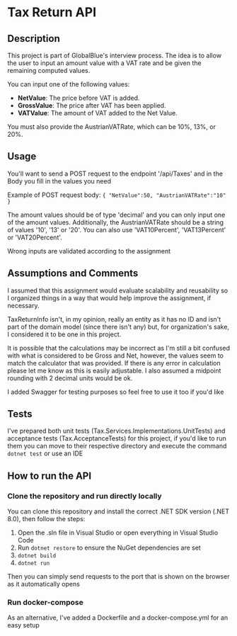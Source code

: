 # Tax Return API

## Description
This project is part of GlobalBlue's interview process. The idea is to allow the user to input an amount value with a VAT rate and be given the remaining computed values.

You can input one of the following values:
- **NetValue**: The price before VAT is added.
- **GrossValue**: The price after VAT has been applied.
- **VATValue**: The amount of VAT added to the Net Value.

You must also provide the AustrianVATRate, which can be 10%, 13%, or 20%.

## Usage

You'll want to send a POST request to the endpoint '/api/Taxes' and in the Body you fill in the values you need

Example of POST request body:
`{
    "NetValue":50,
    "AustrianVATRate":"10"
}`

The amount values should be of type 'decimal' and you can only input one of the amount values. 
Additionally, the AustrianVATRate should be a string of values '10', '13' or '20'. You can also use 'VAT10Percent', 'VAT13Percent' or 'VAT20Percent'.

Wrong inputs are validated according to the assignment

## Assumptions and Comments

I assumed that this assignment would evaluate scalability and reusability so I organized things in a way that would help improve the assignment, if necessary.

TaxReturnInfo isn't, in my opinion, really an entity as it has no ID and isn't part of the domain model (since there isn't any) but, for organization's sake, I considered it to be one in this project.

It is possible that the calculations may be incorrect as I'm still a bit confused with what is considered to be Gross and Net, however, the values seem to match the calculator that was provided. If there is any error in calculation please let me know as this is easily adjustable. I also assumed a midpoint rounding with 2 decimal units would be ok.

I added Swagger for testing purposes so feel free to use it too if you'd like

## Tests

I've prepared both unit tests (Tax.Services.Implementations.UnitTests) and acceptance tests (Tax.AcceptanceTests) for this project, if you'd like to run them you can move to their respective directory and execute the command `dotnet test` or use an IDE

## How to run the API

### Clone the repository and run directly locally

You can clone this repository and install the correct .NET SDK version (.NET 8.0), then follow the steps:

1. Open the .sln file in Visual Studio or open everything in Visual Studio Code
2. Run `dotnet restore` to ensure the NuGet dependencies are set
3. `dotnet build`
4. `dotnet run`

Then you can simply send requests to the port that is shown on the browser as it automatically opens

### Run docker-compose

As an alternative, I've added a Dockerfile and a docker-compose.yml for an easy setup